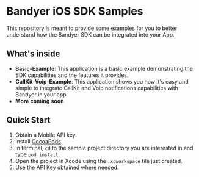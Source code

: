 # Bandyer iOS SDK Samples

This repository is meant to provide some examples for you to better understand how the Bandyer SDK can be integrated into your App. 

## What's inside

- **Basic-Example**:  This application is a basic example demonstrating the SDK capabilities and the features it provides.
- **CallKit-Voip-Example**: This application shows you how it's easy and simple to integrate CallKit and Voip notifications capabilities with Bandyer in your app.
- **More coming soon**

## Quick Start

1. Obtain a Mobile API key.
2. Install [CocoaPods](https://guides.cocoapods.org/using/getting-started.html#getting-started) .
3. In terminal, `cd` to the sample project directory you are interested in and type `pod install`.
4. Open the project in Xcode using the `.xcworkspace` file just created.
5. Use the API Key obtained where needed.
